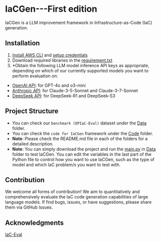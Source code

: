 # IaCGen---First edition
IaCGen is a LLM improvement framework in Infrastructure-as-Code (IaC) generation.


## Installation
1. [Install AWS CLI](https://docs.aws.amazon.com/cli/latest/userguide/getting-started-install.html) and [setup credentials](https://docs.aws.amazon.com/cli/latest/userguide/getting-started-quickstart.html)
2. Download required libraries in the [requirement.txt](https://github.com/Tianyi2/IaCGen/blob/main/requirements.txt)
3. *Obtain the following LLM model inference API keys as appropriate, depending on which of our currently supported models you want to perform evaluation on:
- [OpenAI API](https://platform.openai.com/docs/quickstart/account-setup): for GPT-4o and o3-mini
- [Anthropic API](https://console.anthropic.com/): for Claude-3-5-Sonnet and Claude-3-7-Sonnet
- [DeepSeek API](https://platform.deepseek.com/): for DeepSeek-R1 and DeepSeek-S3


## Project Structure
- You can check our `benchmark (DPIaC-Eval)` dataset under the [Data](https://github.com/Tianyi2/IaCGen/tree/main/Data) folder.
- You can check the `code for IaCGen` framework under the [Code](https://github.com/Tianyi2/IaCGen/tree/main/Code) folder. 
- **Note**: Please check the README.md file in each of the folders for a detailed description.
- **Note**: You can simply download the project and run the [main.py](https://github.com/Tianyi2/IaCGen/blob/main/Code/main.py) in [Data](https://github.com/Tianyi2/IaCGen/tree/main/Data) folder to test IaCGen. You can edit the variables in the last part of the Python file to control how you want to use IaCGen, such as the type of model and which IaC problem/s you want to test with. 


## Contribution
We welcome all forms of contribution! We aim to quantitatively and comprehensively evaluate the IaC code generation capabilities of large language models. If find bugs, issues, or have suggestions, please share them via GitHub Issues.  


## Acknowledgments
[IaC-Eval](https://github.com/autoiac-project/iac-eval)

